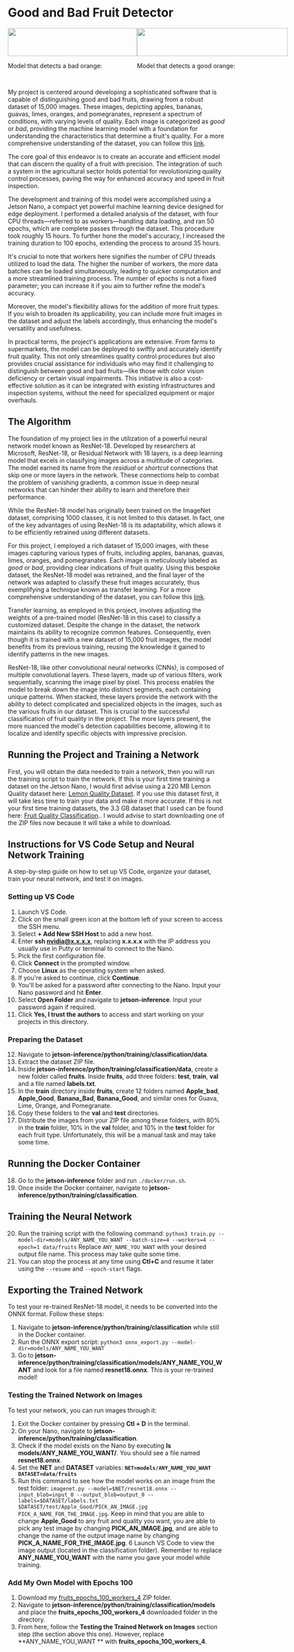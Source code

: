 # Good and Bad Fruit Detector

<div style="display: flex; justify-content: space-between; margin-bottom: 75px">
  <div>
    <img src="https://github.com/NicholasRevenco/NVIDIA-Jetson-Nano-Good-and-Bad-Fruit/assets/111706705/0748ad4b-9ced-4bbb-87ca-62b088f0995c" width="300" height="100%">
	<p>Model that detects a bad orange:</p>
  </div>
  <div>
    <img src="https://github.com/NicholasRevenco/NVIDIA-Jetson-Nano-Good-and-Bad-Fruit/assets/111706705/eab2e665-27dc-4e4f-a1fa-c8292c05e5d8" width="350" height="100%">
	<p>Model that detects a good orange:</p>
  </div>
</div>

My project is centered around developing a sophisticated software that is capable of distinguishing good and bad fruits, drawing from a robust dataset of 15,000 images. These images, depicting apples, bananas, guavas, limes, oranges, and pomegranates, represent a spectrum of conditions, with varying levels of quality. Each image is categorized as *good* or *bad*, providing the machine learning model with a foundation for understanding the characteristics that determine a fruit's quality. For a more comprehensive understanding of the dataset, you can follow this [link](https://www.kaggle.com/datasets/ryandpark/fruit-quality-classification).

The core goal of this endeavor is to create an accurate and efficient model that can discern the quality of a fruit with precision. The integration of such a system in the agricultural sector holds potential for revolutionizing quality control processes, paving the way for enhanced accuracy and speed in fruit inspection.

The development and training of this model were accomplished using a Jetson Nano, a compact yet powerful machine learning device designed for edge deployment. I performed a detailed analysis of the dataset, with four CPU threads—referred to as workers—handling data loading, and ran 50 epochs, which are complete passes through the dataset. This procedure took roughly 15 hours. To further hone the model's accuracy, I increased the training duration to 100 epochs, extending the process to around 35 hours.

It's crucial to note that workers here signifies the number of CPU threads utilized to load the data. The higher the number of workers, the more data batches can be loaded simultaneously, leading to quicker computation and a more streamlined training process. The number of epochs is not a fixed parameter; you can increase it if you aim to further refine the model's accuracy.

Moreover, the model's flexibility allows for the addition of more fruit types. If you wish to broaden its applicability, you can include more fruit images in the dataset and adjust the labels accordingly, thus enhancing the model's versatility and usefulness.

In practical terms, the project's applications are extensive. From farms to supermarkets, the model can be deployed to swiftly and accurately identify fruit quality. This not only streamlines quality control procedures but also provides crucial assistance for individuals who may find it challenging to distinguish between good and bad fruits—like those with color vision deficiency or certain visual impairments. This initiative is also a cost-effective solution as it can be integrated with existing infrastructures and inspection systems, without the need for specialized equipment or major overhauls.

## The Algorithm
The foundation of my project lies in the utilization of a powerful neural network model known as ResNet-18. Developed by researchers at Microsoft, ResNet-18, or Residual Network with 18 layers, is a deep learning model that excels in classifying images across a multitude of categories. The model earned its name from the *residual* or *shortcut* connections that skip one or more layers in the network. These connections help to combat the problem of vanishing gradients, a common issue in deep neural networks that can hinder their ability to learn and therefore their performance.

While the ResNet-18 model has originally been trained on the ImageNet dataset, comprising 1000 classes, it is not limited to this dataset. In fact, one of the key advantages of using ResNet-18 is its adaptability, which allows it to be efficiently retrained using different datasets.

For this project, I employed a rich dataset of 15,000 images, with these images capturing various types of fruits, including apples, bananas, guavas, limes, oranges, and pomegranates. Each image is meticulously labeled as *good* or *bad*, providing clear indications of fruit quality. Using this bespoke dataset, the ResNet-18 model was retrained, and the final layer of the network was adapted to classify these fruit images accurately, thus exemplifying a technique known as transfer learning. For a more comprehensive understanding of the dataset, you can follow this [link](https://www.kaggle.com/datasets/ryandpark/fruit-quality-classification).

Transfer learning, as employed in this project, involves adjusting the weights of a pre-trained model (ResNet-18 in this case) to classify a customized dataset. Despite the change in the dataset, the network maintains its ability to recognize common features. Consequently, even though it is trained with a new dataset of 15,000 fruit images, the model benefits from its previous training, reusing the knowledge it gained to identify patterns in the new images.

ResNet-18, like other convolutional neural networks (CNNs), is composed of multiple convolutional layers. These layers, made up of various filters, work sequentially, scanning the image pixel by pixel. This process enables the model to break down the image into distinct segments, each containing unique patterns. When stacked, these layers provide the network with the ability to detect complicated and specialized objects in the images, such as the various fruits in our dataset. This is crucial to the successful classification of fruit quality in the project. The more layers present, the more nuanced the model's detection capabilities become, allowing it to localize and identify specific objects with impressive precision.

## Running the Project and Training a Network
First, you will obtain the data needed to train a network, then you will run the training script to train the network. If this is your first time training a dataset on the Jetson Nano, I would first advise using a 220 MB Lemon Quality dataset here: [ Lemon Quality Dataset](https://www.kaggle.com/datasets/yusufemir/lemon-quality-dataset). If you use this dataset first, it will take less time to train your data and make it more accurate. If this is not your first time training datasets, the 3.3 GB dataset that I used can be found here: [Fruit Quality Classification](https://www.kaggle.com/datasets/ryandpark/fruit-quality-classification).. I would advise to start downloading one of the ZIP files now because it will take a while to download.

## Instructions for VS Code Setup and Neural Network Training

A step-by-step guide on how to set up VS Code, organize your dataset, train your neural network, and test it on images.

### Setting up VS Code

1. Launch VS Code.
2. Click on the small green icon at the bottom left of your screen to access the SSH menu.
3. Select **+ Add New SSH Host** to add a new host.
4. Enter **ssh nvidia@x.x.x.x**, replacing **x.x.x.x** with the IP address you usually use in Putty or terminal to connect to the Nano.
5. Pick the first configuration file.
6. Click **Connect** in the prompted window.
7. Choose **Linux** as the operating system when asked.
8. If you're asked to continue, click **Continue**.
9. You'll be asked for a password after connecting to the Nano. Input your Nano password and hit **Enter**.
10. Select **Open Folder** and navigate to **jetson-inference**. Input your password again if required.
11. Click **Yes, I trust the authors** to access and start working on your projects in this directory.

### Preparing the Dataset

12. Navigate to **jetson-inference/python/training/classification/data**.
13. Extract the dataset ZIP file.
14. Inside **jetson-inference/python/training/classification/data**, create a new folder called **fruits**. Inside **fruits**, add three folders: **test**, **train**, **val** and a file named **labels.txt**.
15. In the **train** directory inside **fruits**, create 12 folders named **Apple_bad**, **Apple_Good**, **Banana_Bad**, **Banana_Good**, and similar ones for Guava, Lime, Orange, and Pomegranate.
16. Copy these folders to the **val** and **test** directories.
17. Distribute the images from your ZIP file among these folders, with 80% in the **train** folder, 10% in the **val** folder, and 10% in the **test** folder for each fruit type. Unfortunately, this will be a manual task and may take some time.

## Running the Docker Container

18. Go to the **jetson-inference** folder and run `./docker/run.sh`.
19. Once inside the Docker container, navigate to **jetson-inference/python/training/classification**.

## Training the Neural Network

20. Run the training script with the following command: `python3 train.py --model-dir=models/ANY_NAME_YOU_WANT --batch-size=4 --workers=4 --epoch=1 data/fruits` Replace `ANY_NAME_YOU_WANT` with your desired output file name. This process may take quite some time.
21. You can stop the process at any time using **Ctl+C** and resume it later using the `--resume` and `--epoch-start` flags.

## Exporting the Trained Network

To test your re-trained ResNet-18 model, it needs to be converted into the ONNX format. Follow these steps:

1. Navigate to **jetson-inference/python/training/classification** while still in the Docker container.
2. Run the ONNX export script: `python3 onnx_export.py --model-dir=models/ANY_NAME_YOU_WANT`
3. Go to **jetson-inference/python/training/classification/models/ANY_NAME_YOU_WANT** and look for a file named **resnet18.onnx**. This is your re-trained model!

### Testing the Trained Network on Images
To test your network, you can run images through it:
1. Exit the Docker container by pressing **Ctl + D** in the terminal.
2. On your Nano, navigate to **jetson-inference/python/training/classification**.
3. Check if the model exists on the Nano by executing **ls models/ANY_NAME_YOU_WANT/**. You should see a file named **resnet18.onnx**.
4. Set the **NET** and **DATASET** variables: **`NET=models/ANY_NAME_YOU_WANT DATASET=data/fruits`**
5. Run this command to see how the model works on an image from the test folder: `imagenet.py --model=$NET/resnet18.onnx --input_blob=input_0 --output_blob=output_0 --labels=$DATASET/labels.txt $DATASET/test/Apple_Good/PICK_AN_IMAGE.jpg PICK_A_NAME_FOR_THE_IMAGE.jpg`. Keep  in mind that you are able to change **Apple_Good** to any fruit and quality you want, you are able to pick any test image by changing **PICK_AN_IMAGE.jpg**, and are able to change the name of the output image name by changing **PICK_A_NAME_FOR_THE_IMAGE.jpg**.
6 Launch VS Code to view the image output (located in the classification folder). Remember to replace **ANY_NAME_YOU_WANT** with the name you gave your model while training.

### Add My Own Model with Epochs 100

1. Download my [fruits_epochs_100_workers_4](https://www.dropbox.com/scl/fi/7xhfk7fi310c8s003j4qh/fruits_epochs_50_workers_4.zip?rlkey=sp2636nnv1cu5qtilquee9t3m&dl=0) ZIP folder.
2. Navigate to **jetson-inference/python/training/classification/models** and place the **fruits_epochs_100_workers_4** downloaded folder in the directory.
3. From here, follow the **Testing the Trained Network on Images** section step (the section above this one). However, replace **ANY_NAME_YOU_WANT ** with **fruits_epochs_100_workers_4**.

